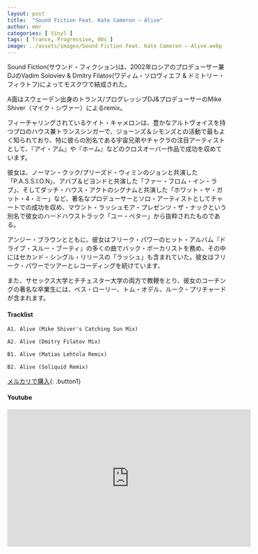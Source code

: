 ```yaml
---
layout: post
title:  "Sound Fiction Feat. Kate Cameron – Alive"
author: mmr
categories: [ Vinyl ]
tags: [ Trance, Progressive, 00s ]
image: ../assets/images/Sound Fiction Feat. Kate Cameron – Alive.webp
---
```


Sound Fiction(サウンド・フィクション)は、2002年ロシアのプロデューサー兼DJのVadim Soloviev & Dmitry Filatov(ワディム・ソロヴィエフ & ドミトリー・フィラトフ)によってモスクワで結成された。

A面はスウェーデン出身のトランス/プログレッシブDJ&プロデューサーのMike Shiver（マイク・シヴァー）によるremix。


フィーチャリングされているケイト・キャメロンは、豊かなアルトヴォイスを持つプロのハウス兼トランスシンガーで、ジョーンズ＆シモンズとの活動で最もよく知られており、特に彼らの別名である宇宙兄弟やチャクラの注目アーティストとして、『アイ・アム』や『ホーム』などのクロスオーバー作品で成功を収めています。

彼女は、ノーマン・クック/プリーズド・ウィミンのジョンと共演した「P.A.S.S.I.O.N」、アバブ＆ビヨンドと共演した「ファー・フロム・イン・ラブ」、そしてダッチ・ハウス・アクトのシグナムと共演した「ホワット・ヤ・ガット・4・ミー」など、著名なプロデューサーとソロ・アーティストとしてチャートでの成功を収め、マウント・ラッシュモア・プレゼンツ・ザ・ナックという別名で彼女のハードハウストラック「ユー・ベター」から抜粋されたものである。

アンジー・ブラウンとともに、彼女はフリーク・パワーのヒット・アルバム『ドライブ・スルー・ブーティ』の多くの曲でバック・ボーカリストを務め、その中にはセカンド・シングル・リリースの「ラッシュ」も含まれていた。彼女はフリーク・パワーでツアーとレコーディングを続けています、

また、サセックス大学とチチェスター大学の両方で教鞭をとり、彼女のコーチングの著名な卒業生には、ベス・ローリー、トム・オデル、ルーク・プリチャードが含まれます。

#### Tracklist
```md
A1. Alive (Mike Shiver's Catching Sun Mix)

A2. Alive (Dmitry Filatov Mix)

B1. Alive (Matias Lehtola Remix)

B2. Alive (Soliquid Remix)
```

[メルカリで購入](https://jp.mercari.com/item/m89465785015?afid=6142608987){: .button1}

#### Youtube
<iframe width="560" height="315" src="https://www.youtube.com/embed/bRKb2UDX8NE?si=JUOtFKTigm7ZU4ra" title="YouTube video player" frameborder="0" allow="accelerometer; autoplay; clipboard-write; encrypted-media; gyroscope; picture-in-picture; web-share" referrerpolicy="strict-origin-when-cross-origin" allowfullscreen></iframe>